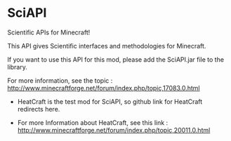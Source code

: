 SciAPI
======

Scientific APIs for Minecraft!

This API gives Scientific interfaces and methodologies for Minecraft.

If you want to use this API for this mod, please add the SciAPI.jar file to the library.

For more information, see the topic : http://www.minecraftforge.net/forum/index.php/topic,17083.0.html

* HeatCraft is the test mod for SciAPI, so github link for HeatCraft redirects here.

* For more Information about HeatCraft, see this link : http://www.minecraftforge.net/forum/index.php/topic,20011.0.html
